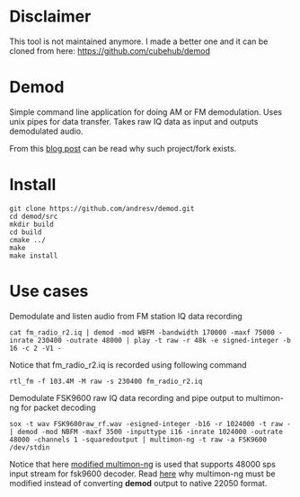 # Disclaimer
This tool is not maintained anymore. I made a better one and it can be cloned from here: https://github.com/cubehub/demod

# Demod

Simple command line application for doing AM or FM demodulation. Uses unix pipes for data transfer. Takes raw IQ data as input and outputs demodulated audio.

From this [blog post](http://andres.svbtle.com/pipe-sdr-iq-data-through-fm-demodulator-for-fsk9600-ax25-reception) can be read why such project/fork exists.

# Install

    git clone https://github.com/andresv/demod.git
    cd demod/src
    mkdir build
    cd build
    cmake ../
    make
    make install

# Use cases
Demodulate and listen audio from FM station IQ data recording

    cat fm_radio_r2.iq | demod -mod WBFM -bandwidth 170000 -maxf 75000 -inrate 230400 -outrate 48000 | play -t raw -r 48k -e signed-integer -b 16 -c 2 -V1 -
    
Notice that fm_radio_r2.iq is recorded using following command

    rtl_fm -f 103.4M -M raw -s 230400 fm_radio_r2.iq

Demodulate FSK9600 raw IQ data recording and pipe output to multimon-ng for packet decoding

    sox -t wav FSK9600raw_rf.wav -esigned-integer -b16 -r 1024000 -t raw - | demod -mod NBFM -maxf 3500 -inputtype i16 -inrate 1024000 -outrate 48000 -channels 1 -squaredoutput | multimon-ng -t raw -a FSK9600 /dev/stdin
    
Notice that here [modified multimon-ng](https://github.com/cubehub/multimon-ng) is used that supports 48000 sps input stream for fsk9600 decoder. Read [here](http://andres.svbtle.com/pipe-sdr-iq-data-through-fm-demodulator-for-fsk9600-ax25-reception) why multimon-ng must be modified instead of converting **demod** output to native 22050 format.
